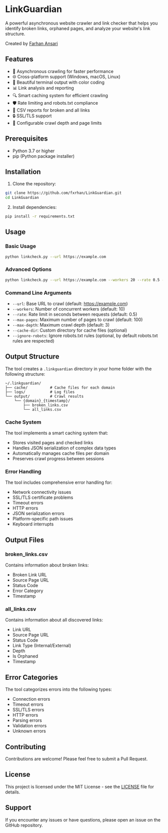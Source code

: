 # LinkGuardian

A powerful asynchronous website crawler and link checker that helps you identify broken links, orphaned pages, and analyze your website's link structure.

Created by [Farhan Ansari](https://github.com/fxrhan)

## Features

- 🔄 Asynchronous crawling for faster performance
- 🌐 Cross-platform support (Windows, macOS, Linux)
- 🎨 Beautiful terminal output with color coding
- 📊 Link analysis and reporting
- 🔍 Smart caching system for efficient crawling
- 🛡️ Rate limiting and robots.txt compliance
- 📝 CSV reports for broken and all links
- 🔒 SSL/TLS support
- 🎯 Configurable crawl depth and page limits

## Prerequisites

- Python 3.7 or higher
- pip (Python package installer)

## Installation

1. Clone the repository:
```bash
git clone https://github.com/fxrhan/LinkGuardian.git
cd LinkGuardian
```

2. Install dependencies:
```bash
pip install -r requirements.txt
```

## Usage

### Basic Usage

```bash
python linkcheck.py --url https://example.com
```

### Advanced Options

```bash
python linkcheck.py --url https://example.com --workers 20 --rate 0.5 --max-pages 200 --max-depth 4 --ignore-robots
```

### Command Line Arguments

- `--url`: Base URL to crawl (default: https://example.com)
- `--workers`: Number of concurrent workers (default: 10)
- `--rate`: Rate limit in seconds between requests (default: 0.5)
- `--max-pages`: Maximum number of pages to crawl (default: 100)
- `--max-depth`: Maximum crawl depth (default: 3)
- `--cache-dir`: Custom directory for cache files (optional)
- `--ignore-robots`: Ignore robots.txt rules (optional, by default robots.txt rules are respected)

## Output Structure

The tool creates a `.linkguardian` directory in your home folder with the following structure:

```
~/.linkguardian/
├── cache/          # Cache files for each domain
├── logs/           # Log files
└── output/         # Crawl results
    └── {domain}_{timestamp}/
        ├── broken_links.csv
        └── all_links.csv
```

### Cache System

The tool implements a smart caching system that:
- Stores visited pages and checked links
- Handles JSON serialization of complex data types
- Automatically manages cache files per domain
- Preserves crawl progress between sessions

### Error Handling

The tool includes comprehensive error handling for:
- Network connectivity issues
- SSL/TLS certificate problems
- Timeout errors
- HTTP errors
- JSON serialization errors
- Platform-specific path issues
- Keyboard interrupts

## Output Files

### broken_links.csv
Contains information about broken links:
- Broken Link URL
- Source Page URL
- Status Code
- Error Category
- Timestamp

### all_links.csv
Contains information about all discovered links:
- Link URL
- Source Page URL
- Status Code
- Link Type (Internal/External)
- Depth
- Is Orphaned
- Timestamp

## Error Categories

The tool categorizes errors into the following types:
- Connection errors
- Timeout errors
- SSL/TLS errors
- HTTP errors
- Parsing errors
- Validation errors
- Unknown errors

## Contributing

Contributions are welcome! Please feel free to submit a Pull Request.

## License

This project is licensed under the MIT License - see the [LICENSE](LICENSE) file for details.

## Support

If you encounter any issues or have questions, please open an issue on the GitHub repository. 